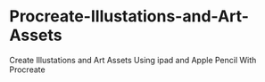 # Procreate-Illustations-and-Art-Assets
Create Illustations and Art Assets Using ipad and Apple Pencil With Procreate

